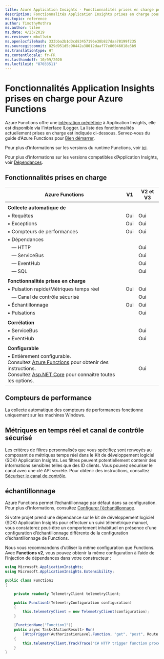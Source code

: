```yaml
---
title: Azure Application Insights - Fonctionnalités prises en charge pour Azure Functions
description: Fonctionnalités Application Insights prises en charge pour Azure Functions
ms.topic: reference
author: TimothyMothra
ms.author: tilee
ms.date: 4/23/2019
ms.reviewer: mbullwin
ms.openlocfilehash: 333bba2b1d3cd83457196e38b827daa78199f235
ms.sourcegitcommit: 829d951d5c90442a38012daaf77e86046018e5b9
ms.translationtype: HT
ms.contentlocale: fr-FR
ms.lasthandoff: 10/09/2020
ms.locfileid: "87033511"
---
```

# <a name="application-insights-for-azure-functions-supported-features"></a>Fonctionnalités Application Insights prises en charge pour Azure Functions

Azure Functions offre une [intégration prédéfinie](../../azure-functions/functions-monitoring.md) à Application Insights, elle est disponible via l’interface ILogger. La liste des fonctionnalités actuellement prises en charge est indiquée ci-dessous. Servez-vous du guide d’Azure Functions pour [Bien démarrer](../../azure-functions/functions-monitoring.md#enable-application-insights-integration).

Pour plus d’informations sur les versions du runtime Functions, voir [ici](../../azure-functions/functions-versions.md).

Pour plus d’informations sur les versions compatibles d’Application Insights, voir [Dépendances](https://www.nuget.org/packages/Microsoft.Azure.WebJobs.Logging.ApplicationInsights/).

## <a name="supported-features"></a>Fonctionnalités prises en charge

| Azure Functions                       | V1                | V2 et V3   | 
|-----------------------------------    |---------------    |------------------ |
| | | | 
| **Collecte automatique de**        |                 |                   |               
| &bull; Requêtes                     | Oui             | Oui               | 
| &bull; Exceptions                   | Oui             | Oui               | 
| &bull; Compteurs de performances         | Oui             | Oui               |
| &bull; Dépendances                   |                   |                   |               
| &nbsp;&nbsp;&nbsp;&mdash; HTTP      |                 | Oui               | 
| &nbsp;&nbsp;&nbsp;&mdash; ServiceBus|                 | Oui               | 
| &nbsp;&nbsp;&nbsp;&mdash; EventHub  |                 | Oui               | 
| &nbsp;&nbsp;&nbsp;&mdash; SQL       |                 | Oui               | 
| | | | 
| **Fonctionnalités prises en charge**                |                   |                   |               
| &bull; Pulsation rapide/Métriques temps réel       | Oui             | Oui               | 
| &nbsp;&nbsp;&nbsp;&mdash; Canal de contrôle sécurisé|                 | Oui               | 
| &bull; Échantillonnage                     | Oui             | Oui               | 
| &bull; Pulsations                   |                 | Oui               | 
| | | | 
| **Corrélation**                       |                   |                   |               
| &bull; ServiceBus                     |                   | Oui               | 
| &bull; EventHub                       |                   | Oui               | 
| | | | 
| **Configurable**                      |                   |                   |           
| &bull; Entièrement configurable.<br/>Consultez [Azure Functions](https://github.com/Microsoft/ApplicationInsights-aspnetcore/issues/759#issuecomment-426687852) pour obtenir des instructions.<br/>Consultez [Asp.NET Core](https://github.com/Microsoft/ApplicationInsights-aspnetcore/wiki/Custom-Configuration) pour connaître toutes les options.               |                   | Oui                   | 


## <a name="performance-counters"></a>Compteurs de performance

La collecte automatique des compteurs de performances fonctionne uniquement sur les machines Windows.


## <a name="live-metrics--secure-control-channel"></a>Métriques en temps réel et canal de contrôle sécurisé

Les critères de filtres personnalisés que vous spécifiez sont renvoyés au composant de métriques temps réel dans le Kit de développement logiciel (SDK) Application Insights. Les filtres peuvent potentiellement contenir des informations sensibles telles que des ID clients. Vous pouvez sécuriser le canal avec une clé API secrète. Pour obtenir des instructions, consultez [Sécuriser le canal de contrôle](./live-stream.md#secure-the-control-channel).

## <a name="sampling"></a>échantillonnage

Azure Functions permet l’échantillonnage par défaut dans sa configuration. Pour plus d’informations, consultez [Configurer l’échantillonnage](../../azure-functions/functions-monitoring.md#configure-sampling).

Si votre projet prend une dépendance sur le kit de développement logiciel (SDK) Application Insights pour effectuer un suivi télémétrique manuel, vous constaterez peut-être un comportement inhabituel en présence d'une configuration d’échantillonnage différente de la configuration d’échantillonnage de Functions. 

Nous vous recommandons d’utiliser la même configuration que Functions. Avec **Functions v2**, vous pouvez obtenir la même configuration à l’aide de l’injection de dépendances dans votre constructeur :

```csharp
using Microsoft.ApplicationInsights;
using Microsoft.ApplicationInsights.Extensibility;

public class Function1 
{

    private readonly TelemetryClient telemetryClient;

    public Function1(TelemetryConfiguration configuration)
    {
        this.telemetryClient = new TelemetryClient(configuration);
    }

    [FunctionName("Function1")]
    public async Task<IActionResult> Run(
        [HttpTrigger(AuthorizationLevel.Function, "get", "post", Route = null)] HttpRequest req, ILogger logger)
    {
        this.telemetryClient.TrackTrace("C# HTTP trigger function processed a request.");
    }
}
```
